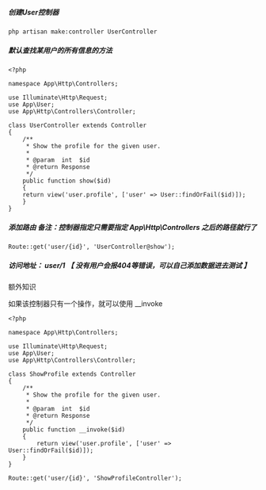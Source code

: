 ##### 创建User控制器

```
php artisan make:controller UserController
```

##### 默认查找某用户的所有信息的方法

```
<?php

namespace App\Http\Controllers;

use Illuminate\Http\Request;
use App\User;
use App\Http\Controllers\Controller;

class UserController extends Controller
{
    /**
     * Show the profile for the given user.
     *
     * @param  int  $id
     * @return Response
     */
    public function show($id)
    {
    return view('user.profile', ['user' => User::findOrFail($id)]);
    }
}
```

##### 添加路由 备注：控制器指定只需要指定 App\Http\Controllers 之后的路径就行了

```
Route::get('user/{id}', 'UserController@show');
```

##### 访问地址： user/1 【 没有用户会报404等错误，可以自己添加数据进去测试 】

额外知识

如果该控制器只有一个操作，就可以使用 \_\_invoke

```
<?php

namespace App\Http\Controllers;

use Illuminate\Http\Request;
use App\User;
use App\Http\Controllers\Controller;

class ShowProfile extends Controller
{
    /**
     * Show the profile for the given user.
     *
     * @param  int  $id
     * @return Response
     */
    public function __invoke($id)
    {
        return view('user.profile', ['user' => User::findOrFail($id)]);
    }
}

Route::get('user/{id}', 'ShowProfileController');
```




